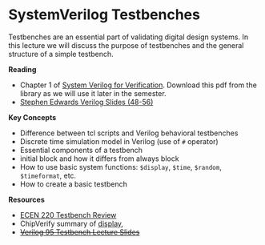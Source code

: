 # SystemVerilog Testbenches

Testbenches are an essential part of validating digital design systems.
In this lecture we will discuss the purpose of testbenches and the general structure of a simple testbench.

**Reading**
  * Chapter 1 of [System Verilog for Verification](https://search.lib.byu.edu/byu/record/cram.101.978-0-387-76530-3.1?holding=150kxz8ppcvbzc2x). Download this pdf from the library as we will use it later in the semester.
  * [Stephen Edwards Verilog Slides (48-56)](http://www.cs.columbia.edu/~sedwards/classes/2005/languages-summer/verilog.pdf)

**Key Concepts**
  * Difference between tcl scripts and Verilog behavioral testbenches
  * Discrete time simulation model in Verilog (use of `#` operator)
  * Essential components of a testbench
  * initial block and how it differs from always block
  * How to use basic system functions: `$display`, `$time`, `$random`, `$timeformat`, etc.
  * How to create a basic testbench 

**Resources**
  * [ECEN 220 Testbench Review](http://ecen220wiki.groups.et.byu.net/resources/tool_resources/testbenches/)
  * ChipVerify summary of [display](https://www.chipverify.com/verilog/verilog-display-tasks), 
  * ~~[Verilog 95 Testbench Lecture Slides](https://github.com/byu-cpe/ECEN_620/blob/main/docs/lecture_slides/verilog95_testbench.pdf)~~
 